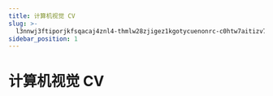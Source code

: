```yaml
---
title: 计算机视觉 CV
slug: >-
  l3nnwj3ftiporjkfsqacaj4znl4-thmlw28zjigez1kgotycuenonrc-c0htw7aitizv7akutpmc9tc0n3b-c0htw7
sidebar_position: 1
---
```



# 计算机视觉 CV

